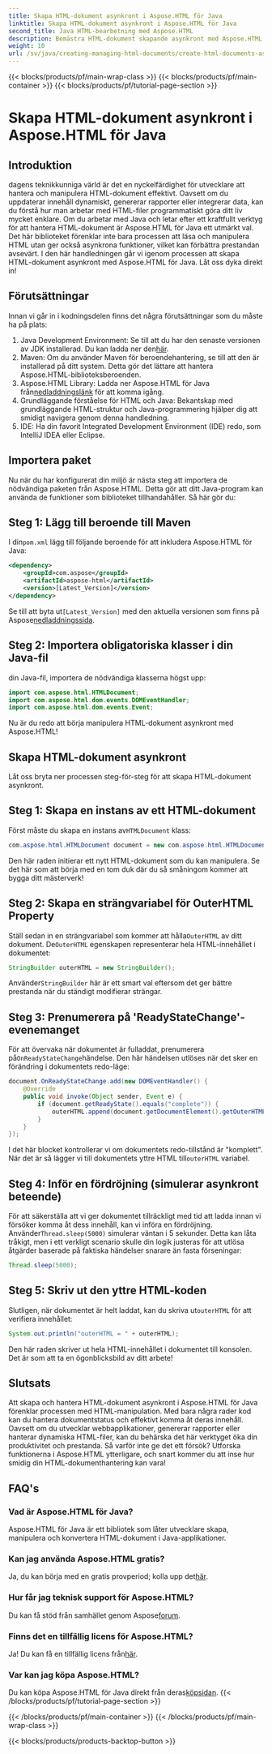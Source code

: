 ```yaml
---
title: Skapa HTML-dokument asynkront i Aspose.HTML för Java
linktitle: Skapa HTML-dokument asynkront i Aspose.HTML för Java
second_title: Java HTML-bearbetning med Aspose.HTML
description: Bemästra HTML-dokument skapande asynkront med Aspose.HTML för Java. Steg-för-steg-guide, tips och vanliga frågor ingår för snabb inlärning.
weight: 10
url: /sv/java/creating-managing-html-documents/create-html-documents-async/
---
```


{{< blocks/products/pf/main-wrap-class >}}
{{< blocks/products/pf/main-container >}}
{{< blocks/products/pf/tutorial-page-section >}}

# Skapa HTML-dokument asynkront i Aspose.HTML för Java

## Introduktion
dagens teknikkunniga värld är det en nyckelfärdighet för utvecklare att hantera och manipulera HTML-dokument effektivt. Oavsett om du uppdaterar innehåll dynamiskt, genererar rapporter eller integrerar data, kan du förstå hur man arbetar med HTML-filer programmatiskt göra ditt liv mycket enklare. Om du arbetar med Java och letar efter ett kraftfullt verktyg för att hantera HTML-dokument är Aspose.HTML för Java ett utmärkt val. Det här biblioteket förenklar inte bara processen att läsa och manipulera HTML utan ger också asynkrona funktioner, vilket kan förbättra prestandan avsevärt. I den här handledningen går vi igenom processen att skapa HTML-dokument asynkront med Aspose.HTML för Java. Låt oss dyka direkt in!
## Förutsättningar
Innan vi går in i kodningsdelen finns det några förutsättningar som du måste ha på plats:
1.  Java Development Environment: Se till att du har den senaste versionen av JDK installerad. Du kan ladda ner den[här](https://www.oracle.com/java/technologies/javase-jdk11-downloads.html).
2. Maven: Om du använder Maven för beroendehantering, se till att den är installerad på ditt system. Detta gör det lättare att hantera Aspose.HTML-biblioteksberoenden.
3.  Aspose.HTML Library: Ladda ner Aspose.HTML för Java från[nedladdningslänk](https://releases.aspose.com/html/java/) för att komma igång.
4. Grundläggande förståelse för HTML och Java: Bekantskap med grundläggande HTML-struktur och Java-programmering hjälper dig att smidigt navigera genom denna handledning.
5. IDE: Ha din favorit Integrated Development Environment (IDE) redo, som IntelliJ IDEA eller Eclipse.
## Importera paket
Nu när du har konfigurerat din miljö är nästa steg att importera de nödvändiga paketen från Aspose.HTML. Detta gör att ditt Java-program kan använda de funktioner som biblioteket tillhandahåller. Så här gör du:
## Steg 1: Lägg till beroende till Maven
 I din`pom.xml` lägg till följande beroende för att inkludera Aspose.HTML för Java:
```xml
<dependency>
    <groupId>com.aspose</groupId>
    <artifactId>aspose-html</artifactId>
    <version>[Latest_Version]</version>
</dependency>
```
 Se till att byta ut`[Latest_Version]` med den aktuella versionen som finns på Aspose[nedladdningssida](https://releases.aspose.com/html/java/).
## Steg 2: Importera obligatoriska klasser i din Java-fil
din Java-fil, importera de nödvändiga klasserna högst upp:
```java
import com.aspose.html.HTMLDocument;
import com.aspose.html.dom.events.DOMEventHandler;
import com.aspose.html.dom.events.Event;
```
Nu är du redo att börja manipulera HTML-dokument asynkront med Aspose.HTML!
## Skapa HTML-dokument asynkront
Låt oss bryta ner processen steg-för-steg för att skapa HTML-dokument asynkront.
## Steg 1: Skapa en instans av ett HTML-dokument
 Först måste du skapa en instans av`HTMLDocument` klass:
```java
com.aspose.html.HTMLDocument document = new com.aspose.html.HTMLDocument();
```
Den här raden initierar ett nytt HTML-dokument som du kan manipulera. Se det här som att börja med en tom duk där du så småningom kommer att bygga ditt mästerverk!
## Steg 2: Skapa en strängvariabel för OuterHTML Property
 Ställ sedan in en strängvariabel som kommer att hålla`OuterHTML` av ditt dokument. De`OuterHTML` egenskapen representerar hela HTML-innehållet i dokumentet:
```java
StringBuilder outerHTML = new StringBuilder();
```
 Använder`StringBuilder` här är ett smart val eftersom det ger bättre prestanda när du ständigt modifierar strängar.
## Steg 3: Prenumerera på 'ReadyStateChange'-evenemanget
 För att övervaka när dokumentet är fulladdat, prenumerera på`OnReadyStateChange`händelse. Den här händelsen utlöses när det sker en förändring i dokumentets redo-läge:
```java
document.OnReadyStateChange.add(new DOMEventHandler() {
    @Override
    public void invoke(Object sender, Event e) {
        if (document.getReadyState().equals("complete")) {
            outerHTML.append(document.getDocumentElement().getOuterHTML());
        }
    }
});
```
 I det här blocket kontrollerar vi om dokumentets redo-tillstånd är "komplett". När det är så lägger vi till dokumentets yttre HTML till`outerHTML` variabel. 
## Steg 4: Inför en fördröjning (simulerar asynkront beteende)
 För att säkerställa att vi ger dokumentet tillräckligt med tid att ladda innan vi försöker komma åt dess innehåll, kan vi införa en fördröjning. Använder`Thread.sleep(5000)` simulerar väntan i 5 sekunder. Detta kan låta tråkigt, men i ett verkligt scenario skulle din logik justeras för att utlösa åtgärder baserade på faktiska händelser snarare än fasta förseningar:
```java
Thread.sleep(5000);
```
## Steg 5: Skriv ut den yttre HTML-koden
 Slutligen, när dokumentet är helt laddat, kan du skriva ut`outerHTML` för att verifiera innehållet:
```java
System.out.println("outerHTML = " + outerHTML);
```
Den här raden skriver ut hela HTML-innehållet i dokumentet till konsolen. Det är som att ta en ögonblicksbild av ditt arbete!
## Slutsats
Att skapa och hantera HTML-dokument asynkront i Aspose.HTML för Java förenklar processen med HTML-manipulation. Med bara några rader kod kan du hantera dokumentstatus och effektivt komma åt deras innehåll. Oavsett om du utvecklar webbapplikationer, genererar rapporter eller hanterar dynamiska HTML-filer, kan du behärska det här verktyget öka din produktivitet och prestanda.
Så varför inte ge det ett försök? Utforska funktionerna i Aspose.HTML ytterligare, och snart kommer du att inse hur smidig din HTML-dokumenthantering kan vara!
## FAQ's
### Vad är Aspose.HTML för Java?
Aspose.HTML för Java är ett bibliotek som låter utvecklare skapa, manipulera och konvertera HTML-dokument i Java-applikationer.
### Kan jag använda Aspose.HTML gratis?
 Ja, du kan börja med en gratis provperiod; kolla upp det[här](https://releases.aspose.com/).
### Hur får jag teknisk support för Aspose.HTML?
 Du kan få stöd från samhället genom Aspose[forum](https://forum.aspose.com/c/html/29).
### Finns det en tillfällig licens för Aspose.HTML?
 Ja! Du kan få en tillfällig licens från[här](https://purchase.aspose.com/temporary-license/).
### Var kan jag köpa Aspose.HTML?
 Du kan köpa Aspose.HTML för Java direkt från deras[köpsidan](https://purchase.aspose.com/buy).
{{< /blocks/products/pf/tutorial-page-section >}}

{{< /blocks/products/pf/main-container >}}
{{< /blocks/products/pf/main-wrap-class >}}

{{< blocks/products/products-backtop-button >}}
